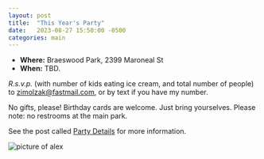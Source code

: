 ```yaml
---
layout: post
title:  "This Year's Party"
date:   2023-08-27 15:50:00 -0500
categories: main
---
```


- **Where:** Braeswood Park, 2399 Maroneal St
- **When:** TBD.

*R.s.v.p.* (with number of kids eating ice cream, and total number of
 people) to [zimolzak@fastmail.com](mailto:zimolzak@fastmail.com), or
 by text if you have my number.

No gifts, please! Birthday cards are welcome. Just bring yourselves.
Please note: no restrooms at the main park.

See the post called [Party Details](/birthday-party/main/2022/09/03/party-details.html) for more information.

![picture of alex](/birthday-party/alex.jpg)
